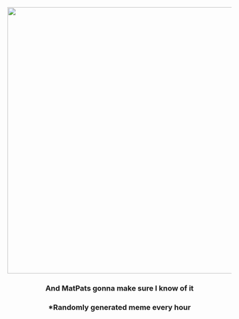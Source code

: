 <p align="center">
        <img src="https://i.redd.it/9vopa6d59f691.jpg" width="600" height="600">
        </p>
        <h3 align="center">And MatPats gonna make sure I know of it</h3>
        <h3 align="center">*Randomly generated meme every hour</h3>
    